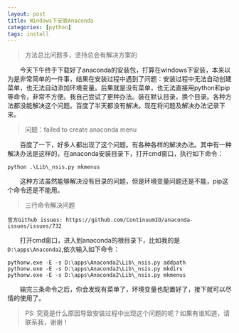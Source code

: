 ```yaml
---
layout: post
title: Windows下安装Anaconda
categories: [python]
tags: install
---
```


> 方法总比问题多，坚持总会有解决方案的

　　今天下午终于下载好了anaconda的安装包，打算在windows下安装，本来以为是非常简单的一件事，结果在安装过程中遇到了问题：安装过程中无法自动创建菜单，也无法自动添加环境变量。后果就是没有菜单，也无法直接用python和pip等命令，非常不方便。我自己尝试了更种办法。装在默认目录，换个目录。各种方法都没能解决这个问题。百度了半天都没有解决。现在将问题及解决办法记录下来。

> 问题：failed to create anaconda menu

　　百度了一下，好多人都出现了这个问题。有各种各样的解决办法。其中有一种解决办法是这样的，在anaconda安装目录下，打开cmd窗口，执行如下命令：

```
python .\Lib\_nsis.py mkmenus
```

　　这种方法虽然能够解决没有目录的问题，但是环境变量问题还是不能，pip这个命令还是不能用。

> 三行命令解决问题

`官方Github issues: https://github.com/ContinuumIO/anaconda-issues/issues/732`

　　打开cmd窗口，进入到anaconda的根目录下，比如我的是`D:\apps\Anaconda2`,依次输入如下命令：

```
pythonw.exe -E -s D:\apps\Anaconda2\Lib\_nsis.py addpath
pythonw.exe -E -s D:\apps\Anaconda2\Lib\_nsis.py mkdirs
pythonw.exe -E -s D:\apps\Anaconda2\Lib\_nsis.py mkmenus
```
　　输完三条命令之后，你会发现有菜单了，环境变量也配置好了，接下就可以尽情的使用了。

>PS: 究竟是什么原因导致安装过程中出现这个问题的呢？如果有谁知道，请联系我，谢谢！
